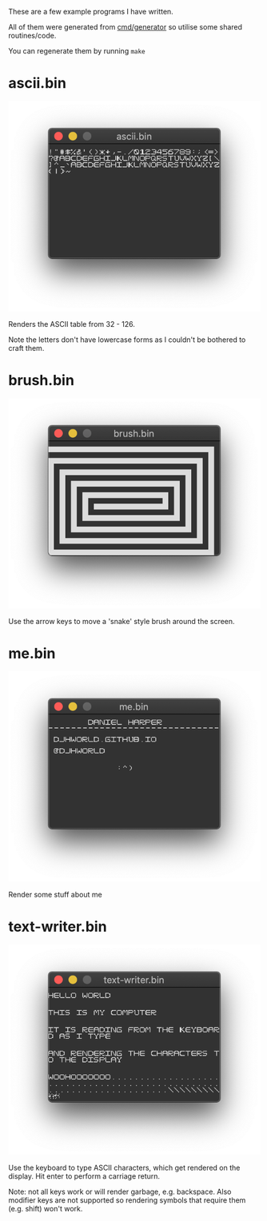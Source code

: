 These are a few example programs I have written.

All of them  were generated from [cmd/generator](../cmd/generator) so utilise some shared routines/code.

You can regenerate them by running `make`

# ascii.bin

![ascii.bin](screenshots/ascii.png?raw=true "ascii.bin")

Renders the ASCII table from 32 - 126. 

Note the letters don't have lowercase forms as I couldn't be bothered to craft them.

# brush.bin

![brush.bin](screenshots/brush.png?raw=true "brush.bin")

Use the arrow keys to move a 'snake' style brush around the screen.

# me.bin

![me.bin](screenshots/me.png?raw=true "me.bin")

Render some stuff about me

# text-writer.bin

![text-writer.bin](screenshots/text-writer.png?raw=true "text-writer.bin")

Use the keyboard to type ASCII characters, which get rendered on the display.
Hit enter to perform a carriage return.

Note: not all keys work or will render garbage, e.g. backspace.
Also modifier keys are not supported so rendering symbols that require them (e.g. shift) won't work. 